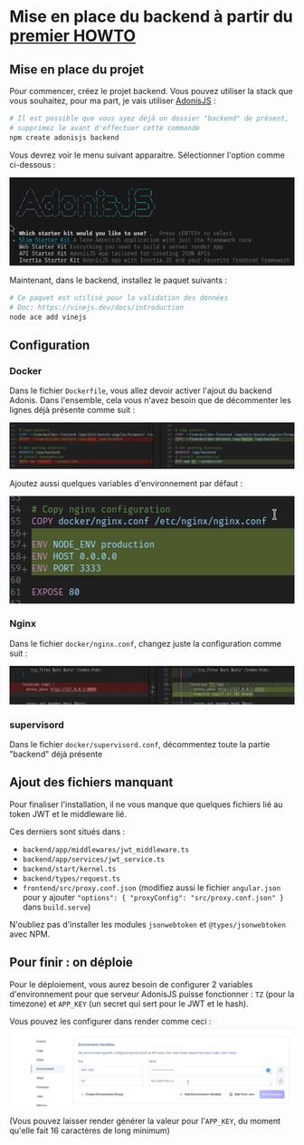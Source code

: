 # Mise en place du backend à partir du [premier HOWTO](./HOWTO.md)

## Mise en place du projet

Pour commencer, créez le projet backend. Vous pouvez utiliser la stack que vous souhaitez, pour ma part, je vais utiliser [AdonisJS](https://adonisjs.com) :

```sh
# Il est possible que vous ayez déjà un dossier "backend" de présent,
# supprimez le avant d'effectuer cette commande
npm create adonisjs backend
```

Vous devrez voir le menu suivant apparaitre. Sélectionner l'option comme ci-dessous :

![Créer un projet AdonisJS](.github/docs/create-adonis.png)

Maintenant, dans le backend, installez le paquet suivants :

```sh
# Ce paquet est utilisé pour la validation des données
# Doc: https://vinejs.dev/docs/introduction
node ace add vinejs
```

## Configuration

### Docker

Dans le fichier `Dockerfile`, vous allez devoir activer l'ajout du backend Adonis. Dans l'ensemble, cela vous n'avez besoin que de décommenter les lignes déjà présente comme suit :

![Reconfiguration du Dockerfile](.github/docs/reconfigure-docker.png)

Ajoutez aussi quelques variables d'environnement par défaut :

![Reconfiguration du DockerFile (bis)](.github/docs/reconfigure-docker2.png)

### Nginx

Dans le fichier `docker/nginx.conf`, changez juste la configuration comme suit :

![Reconfiguration de Nginx](.github/docs/reconfigure-nginx.png)

### supervisord

Dans le fichier `docker/supervisord.conf`, décommentez toute la partie "backend" déjà présente

## Ajout des fichiers manquant

Pour finaliser l'installation, il ne vous manque que quelques fichiers lié au token JWT et le middleware lié.

Ces derniers sont situés dans :

- `backend/app/middlewares/jwt_middleware.ts`
- `backend/app/services/jwt_service.ts`
- `backend/start/kernel.ts`
- `backend/types/request.ts`
- `frontend/src/proxy.conf.json` (modifiez aussi le fichier `angular.json` pour y ajouter `"options": { "proxyConfig": "src/proxy.conf.json" }` dans `build.serve`)

N'oubliez pas d'installer les modules `jsonwebtoken` et `@types/jsonwebtoken` avec NPM.

## Pour finir : on déploie

Pour le déploiement, vous aurez besoin de configurer 2 variables d'environnement pour que serveur AdonisJS puisse fonctionner : `TZ` (pour la timezone) et `APP_KEY` (un secret qui sert pour le JWT et le hash).

Vous pouvez les configurer dans render comme ceci :
![alt text](.github/docs/render_env_config.png)

(Vous pouvez laisser render générer la valeur pour l'`APP_KEY`, du moment qu'elle fait 16 caractères de long minimum)
